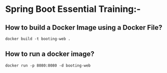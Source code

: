 # Spring Boot Essential Training:-

## How to build a Docker Image using a Docker File?
```
docker build -t booting-web .
```

## How to run a docker image?
```
docker run -p 8080:8080 -d booting-web
```

